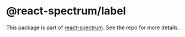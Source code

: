 # @react-spectrum/label

This package is part of [react-spectrum](https://github.com/watheia/rsp-kit). See the repo for more details.
